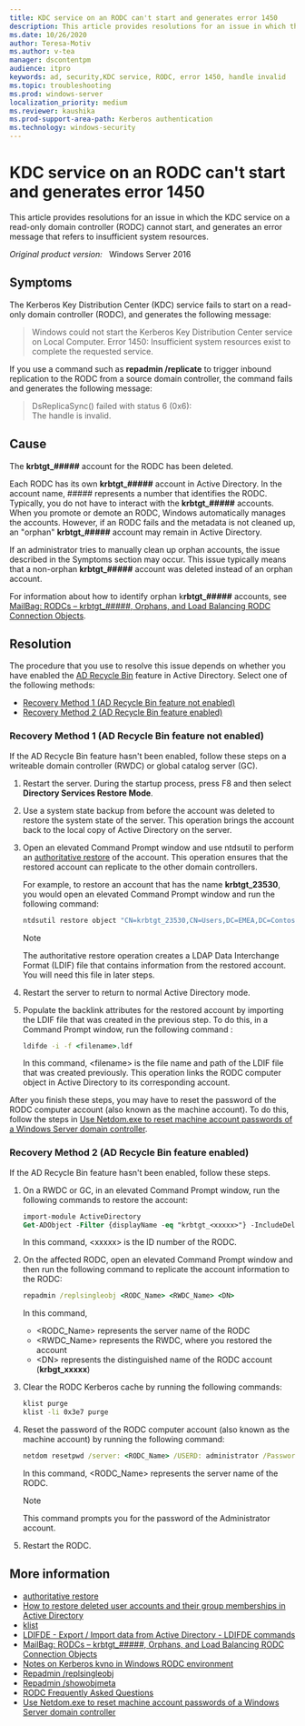 ```yaml
---
title: KDC service on an RODC can't start and generates error 1450
description: This article provides resolutions for an issue in which the KDC service on a read-only domain controller (RODC) cannot start, and generates an error message that refers to insufficient system resources.
ms.date: 10/26/2020
author: Teresa-Motiv
ms.author: v-tea
manager: dscontentpm
audience: itpro
keywords: ad, security,KDC service, RODC, error 1450, handle invalid
ms.topic: troubleshooting
ms.prod: windows-server
localization_priority: medium
ms.reviewer: kaushika
ms.prod-support-area-path: Kerberos authentication
ms.technology: windows-security
---
```


# KDC service on an RODC can't start and generates error 1450

This article provides resolutions for an issue in which the KDC service on a read-only domain controller (RODC) cannot start, and generates an error message that refers to insufficient system resources.

_Original product version:_ &nbsp; Windows Server 2016

## Symptoms

The Kerberos Key Distribution Center (KDC) service fails to start on a read-only domain controller (RODC), and generates the following message:

> Windows could not start the Kerberos Key Distribution Center service on Local Computer. Error 1450: Insufficient system resources exist to complete the requested service.

If you use a command such as **repadmin /replicate** to trigger inbound replication to the RODC from a source domain controller, the command fails and generates the following message:

> DsReplicaSync() failed with status 6 (0x6):  
> The handle is invalid.

## Cause

The **krbtgt_#####** account for the RODC has been deleted.

Each RODC has its own **krbtgt_#####** account in Active Directory. In the account name, ##### represents a number that identifies the RODC. Typically, you do not have to interact with the **krbtgt_#####** accounts. When you promote or demote an RODC, Windows automatically manages the accounts. However, if an RODC fails and the metadata is not cleaned up, an "orphan" **krbtgt_#####** account may remain in Active Directory.

If an administrator tries to manually clean up orphan accounts, the issue described in the Symptoms section may occur. This issue typically means that a non-orphan **krbtgt_#####** account was deleted instead of an orphan account.

For information about how to identify orphan k**rbtgt_#####** accounts, see [MailBag: RODCs – krbtgt_#####, Orphans, and Load Balancing RODC Connection Objects](https://techcommunity.microsoft.com/t5/core-infrastructure-and-security/mailbag-rodcs-krbtgt-orphans-and-load-balancing-rodc-connection/ba-p/256064).

## Resolution

The procedure that you use to resolve this issue depends on whether you have enabled the [AD Recycle Bin](https://docs.microsoft.com/previous-versions/windows/it-pro/windows-server-2008-R2-and-2008/dd379542(v=ws.10)) feature in Active Directory. Select one of the following methods:

- [Recovery Method 1 (AD Recycle Bin feature not enabled)](#method1)
- [Recovery Method 2 (AD Recycle Bin feature enabled)](#method2)

### <a id="method1"></a>Recovery Method 1 (AD Recycle Bin feature not enabled)

If the AD Recycle Bin feature hasn't been enabled, follow these steps on a writeable domain controller (RWDC) or global catalog server (GC).

1. Restart the server. During the startup process, press F8 and then select **Directory Services Restore Mode**.
1. Use a system state backup from before the account was deleted to restore the system state of the server. This operation brings the account back to the local copy of Active Directory on the server.
1. Open an elevated Command Prompt window and use ntdsutil to perform an [authoritative restore](https://docs.microsoft.com/previous-versions/windows/it-pro/windows-server-2012-r2-and-2012/cc732211(v=ws.11)) of the account. This operation ensures that the restored account can replicate to the other domain controllers.
   
   For example, to restore an account that has the name **krbtgt_23530**, you would open an elevated Command Prompt window and run the following command:
   
   ```cmd
   ntdsutil restore object "CN=krbtgt_23530,CN=Users,DC=EMEA,DC=Contoso,DC=com"
   ```
   
   > [!NOTE]  
   > The authoritative restore operation creates a LDAP Data Interchange Format (LDIF) file that contains information from the restored account. You will need this file in later steps.
   
1. Restart the server to return to normal Active Directory mode.
1. Populate the backlink attributes for the restored account by importing the LDIF file that was created in the previous step. To do this, in a Command Prompt window, run the following command :
   
   ```cmd
   ldifde -i -f <filename>.ldf
   ```

   In this command, \<filename> is the file name and path of the LDIF file that was created previously. This operation links the RODC computer object in Active Directory to its corresponding account.

After you finish these steps, you may have to reset the password of the RODC computer account (also known as the machine account). To do this, follow the steps in [Use Netdom.exe to reset machine account passwords of a Windows Server domain controller](https://docs.microsoft.com/troubleshoot/windows-server/windows-security/use-netdom-reset-domain-controller-password).

### <a id="method2"></a>Recovery Method 2 (AD Recycle Bin feature enabled)

If the AD Recycle Bin feature hasn't been enabled, follow these steps.

1. On a RWDC or GC, in an elevated Command Prompt window, run the following commands to restore the account:

   ```ps
   import-module ActiveDirectory
   Get-ADObject -Filter {displayName -eq "krbtgt_<xxxxx>"} -IncludeDeletedObjects | Restore-ADObject
   ```

   In this command, \<xxxxx> is the ID number of the RODC.

1. On the affected RODC, open an elevated Command Prompt window and then run the following command to replicate the account information to the RODC:

   ```cmd
   repadmin /replsingleobj <RODC_Name> <RWDC_Name> <DN>
   ```

   In this command,
   - \<RODC_Name> represents the server name of the RODC
   - \<RWDC_Name> represents the RWDC, where you restored the account
   - \<DN> represents the distinguished name of the RODC account (**krbgt_xxxxx**)

1. Clear the RODC Kerberos cache by running the following commands:
   
   ```cmd
   klist purge
   klist -li 0x3e7 purge
   ```

1. Reset the password of the RODC computer account (also known as the machine account) by running the following command:

   ```cmd
   netdom resetpwd /server: <RODC_Name> /USERD: administrator /Password:*
   ```

   In this command, \<RODC_Name> represents the server name of the RODC.

   > [!NOTE]  
   > This command prompts you for the password of the Administrator account.
1. Restart the RODC.

## More information

- [authoritative restore](https://docs.microsoft.com/previous-versions/windows/it-pro/windows-server-2012-r2-and-2012/cc732211(v=ws.11))
- [How to restore deleted user accounts and their group memberships in Active Directory](https://docs.microsoft.com/troubleshoot/windows-server/identity/retore-deleted-accounts-and-groups-in-ad)
- [klist](https://docs.microsoft.com/windows-server/administration/windows-commands/klist)
- [LDIFDE - Export / Import data from Active Directory - LDIFDE commands](https://support.microsoft.com/help/555636)
- [MailBag: RODCs – krbtgt_#####, Orphans, and Load Balancing RODC Connection Objects](https://techcommunity.microsoft.com/t5/core-infrastructure-and-security/mailbag-rodcs-krbtgt-orphans-and-load-balancing-rodc-connection/ba-p/256064)
- [Notes on Kerberos kvno in Windows RODC environment](https://docs.microsoft.com/archive/blogs/openspecification/notes-on-kerberos-kvno-in-windows-rodc-environment)
- [Repadmin /replsingleobj](https://docs.microsoft.com/previous-versions/windows/it-pro/windows-server-2012-r2-and-2012/cc742123(v=ws.11))
- [Repadmin /showobjmeta](https://docs.microsoft.com/previous-versions/windows/it-pro/windows-server-2012-r2-and-2012/cc742104(v=ws.11))
- [RODC Frequently Asked Questions](https://docs.microsoft.com/previous-versions/windows/it-pro/windows-server-2008-r2-and-2008/cc754956(v=ws.10))
- [Use Netdom.exe to reset machine account passwords of a Windows Server domain controller](https://docs.microsoft.com/troubleshoot/windows-server/windows-security/use-netdom-reset-domain-controller-password)
